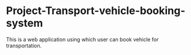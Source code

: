 # Project-Transport-vehicle-booking-system
This is a web application using which user can book vehicle for transportation.
